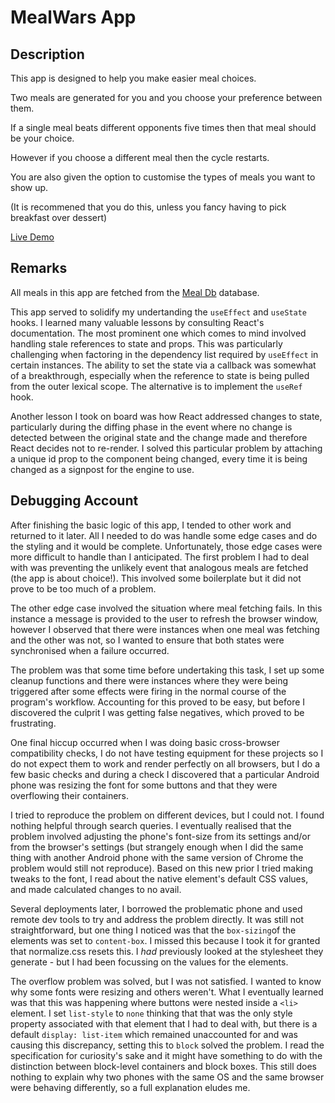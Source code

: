 # MealWars App


## Description

This app  is designed to help you make easier meal choices.

Two meals are generated for you and you choose your preference between them.

If a single meal beats different opponents five times then that meal should be your choice.

However if you choose a different meal then the cycle restarts. 

You are also given the option to customise the types of meals you want to show up.

(It is recommened that you do this, unless you fancy having to pick breakfast over dessert)

[Live Demo](https://rxthew/github.io/mealwars)


## Remarks 

All meals in this app are fetched from the [Meal Db](https://themealdb.com) database.

This app served to solidify my undertanding the `useEffect` and `useState` hooks. I learned many valuable lessons by consulting React's documentation.
The most prominent one which comes to mind involved handling stale references to state and props. This was particularly challenging when factoring
in the dependency list required by `useEffect` in certain instances. The ability to set the state via a callback was somewhat of a breakthrough, 
especially when the reference to state is being pulled from the outer lexical scope. The alternative is to implement the `useRef` hook. 

Another lesson I took on board was how React addressed changes to state, particularly during the diffing phase in the event where no change is detected 
between the original state and the change made and therefore React decides not to re-render. I solved this particular problem by attaching a unique id prop
to the component being changed, every time it is being changed as a signpost for the engine to use.

## Debugging Account

After finishing the basic logic of this app, I tended to other work and returned to it later. All I needed to do was handle some edge cases and do the
styling and it would be complete. Unfortunately, those edge cases were more difficult to handle than I anticipated. The first problem I had to deal with
was preventing the unlikely event that analogous meals are fetched (the app is about choice!). This involved some boilerplate but it did not prove to be
too much of a problem. 

The other edge case involved the situation where meal fetching fails. In this instance a message is provided to the user to refresh the browser window,
however I observed that there were instances when one meal was fetching and the other was not, so I wanted to ensure that both states were synchronised 
when a failure occurred. 

The problem was that some time before undertaking this task, I set up some cleanup functions and there were instances where they were being triggered after 
some effects were firing in the normal course of the program's workflow. Accounting for this proved to be easy, but before I discovered the culprit I was 
getting false negatives, which proved to be frustrating. 

One final hiccup occurred when I was doing basic cross-browser compatibility checks, I do not have testing equipment for these projects so I do not
expect them to work and render perfectly on all browsers, but I do a few basic checks and during a check I discovered that a particular Android phone was 
resizing the font for some buttons and that they were overflowing their containers.

I tried to reproduce the problem on different devices, but I could not. I found nothing helpful through search queries. I eventually realised that the
problem involved adjusting the phone's font-size from its settings and/or from the browser's settings (but strangely enough when I did the same thing 
with another Android phone with the same version of Chrome the problem would still not reproduce). Based on this new prior I tried making tweaks to the 
font, I read about the native element's default CSS values, and made calculated changes to no avail. 

Several deployments later, I borrowed the problematic phone and used remote dev tools to try and address the problem directly. It was still not 
straightforward, but one thing I noticed was that the `box-sizing`of the elements was set to `content-box`. I missed this because I took it for granted
that normalize.css resets this. I *had* previously looked at the stylesheet they generate - but I had been focussing on the values for the elements. 

The overflow problem was solved, but I was not satisfied. I wanted to know why some fonts were resizing and others weren't. What I eventually learned was 
that this was happening where buttons were nested inside a `<li>` element. I set `list-style` to `none` thinking that that was the only style property
associated with that element that I had to deal with, but there is a default `display: list-item` which remained unaccounted for and was causing this 
discrepancy, setting this to `block` solved the problem. I read the specification for curiosity's sake and it might have something to do with the distinction 
between block-level containers and block boxes. This still does nothing to explain why two phones with the same OS and the same browser were behaving differently,
so a full explanation eludes me. 







